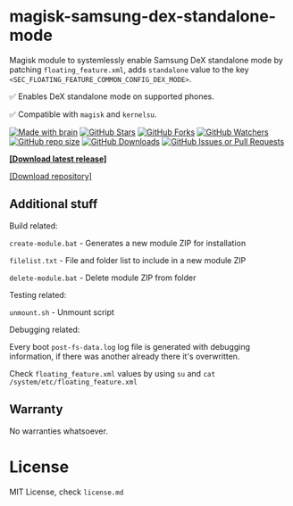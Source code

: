 # magisk-samsung-dex-standalone-mode

Magisk module to systemlessly enable Samsung DeX standalone mode by patching `floating_feature.xml`, adds `standalone` value to the key `<SEC_FLOATING_FEATURE_COMMON_CONFIG_DEX_MODE>`.

✅ Enables DeX standalone mode on supported phones.

✅ Compatible with `magisk` and `kernelsu`.

[![Made with brain](https://img.shields.io/badge/Made%20with-brain%E2%84%A2-orange.svg?style=flat-square)](https://www.youtube.com/watch?v=dQw4w9WgXcQ)
[![GitHub Stars](https://img.shields.io/github/stars/supermarsx/magisk-samsung-dex-standalone-mode?style=flat-square&label=Stars)](#)
[![GitHub Forks](https://img.shields.io/github/forks/supermarsx/magisk-samsung-dex-standalone-mode?style=flat-square&label=Forks)](#)
[![GitHub Watchers](https://img.shields.io/github/watchers/supermarsx/magisk-samsung-dex-standalone-mode?style=flat-square&label=Watchers)](#)
[![GitHub repo size](https://img.shields.io/github/repo-size/supermarsx/magisk-samsung-dex-standalone-mode?style=flat-square&label=Repo%20Size)](#)
[![GitHub Downloads](https://img.shields.io/github/downloads/supermarsx/magisk-samsung-dex-standalone-mode/total.svg?style=flat-square&label=Downloads)](https://codeload.github.com/supermarsx/magisk-samsung-dex-standalone-mode/zip/refs/heads/main)
[![GitHub Issues or Pull Requests](https://img.shields.io/github/issues/supermarsx/magisk-samsung-dex-standalone-mode?style=flat-square&label=Issues)](#)


[**[Download latest release]**](https://github.com/supermarsx/magisk-samsung-dex-standalone-mode/releases/latest/download/magisk-samsung-dex-standalone-mode.zip)

[[Download repository]](https://codeload.github.com/supermarsx/magisk-samsung-dex-standalone-mode/zip/refs/heads/main)


## Additional stuff

Build related:

`create-module.bat` - Generates a new module ZIP for installation

`filelist.txt` - File and folder list to include in a new module ZIP

`delete-module.bat` - Delete module ZIP from folder

Testing related:

`unmount.sh` - Unmount script

Debugging related:

Every boot `post-fs-data.log` log file is generated with debugging information, if there was another already there it's overwritten.

Check `floating_feature.xml` values by using `su` and `cat /system/etc/floating_feature.xml`


## Warranty

No warranties whatsoever.

# License

MIT License, check `license.md`
